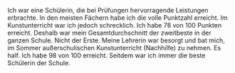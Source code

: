 Ich war eine Schülerin, die bei Prüfungen hervorragende Leistungen erbrachte. In den meisten Fächern habe ich die volle Punktzahl erreicht. Im Kunstunterricht war ich jedoch schrecklich. Ich habe 78 von 100 Punkten erreicht. Deshalb war mein Gesamtdurchschnitt der zweitbeste in der ganzen Schule. Nicht der Erste. Meine Lehrerin war besorgt und bat mich, im Sommer außerschulischen Kunstunterricht (Nachhilfe) zu nehmen. Es half. Ich habe 98 von 100 erreicht. Seitdem war ich immer die beste Schülerin der Schule.
